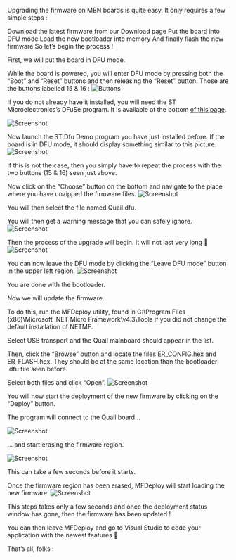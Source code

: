 Upgrading the firmware on MBN boards is quite easy. It only requires a few simple steps :

Download the latest firmware from our Download page
Put the board into DFU mode
Load the new bootloader into memory
And finally flash the new firmware
So let’s begin the process !

First, we will put the board in DFU mode.

While the board is powered, you will enter DFU mode by pressing both the “Boot” and “Reset” buttons and then releasing the “Reset” button.
Those are the buttons labelled 15 & 16 : 
![Buttons](QuailNumbers.png)

If you do not already have it installed, you will need the ST Microelectronics’s DFuSe program. It is available at the bottom [of this page](http://www.st.com/web/en/catalog/tools/FM147/CL1794/SC961/SS1533/PF257916?s_searchtype=keyword#).


![Screenshot](Screen-Shot-157-300x53.jpg)


Now launch the ST Dfu Demo program you have just installed before. If the board is in DFU mode, it should display something similar to this picture.
![Screenshot](ScreenShot-396.jpg)

If this is not the case, then you simply have to repeat the process with the two buttons (15 & 16) seen just above.

Now click on the “Choose” button on the bottom and navigate to the place where you have unzipped the firmware files.
![Screenshot](ScreenShot-397.jpg)

You will then select the file named Quail.dfu.

You will then get a warning message that you can safely ignore.
![Screenshot](ScreenShot-398.jpg)


Then the process of the upgrade will begin. It will not last very long 🙂
![Screenshot](ScreenShot-399.jpg)

You can now leave the DFU mode by clicking the “Leave DFU mode” button in the upper left region.
![Screenshot](ScreenShot-400.jpg)

You are done with the bootloader.



Now we will update the firmware.

To do this, run the MFDeploy utility, found in C:\Program Files (x86)\Microsoft .NET Micro Framework\v4.3\Tools if you did not change the default installation of NETMF.

Select USB transport and the Quail mainboard should appear in the list.

Then, click the “Browse” button and locate the files ER_CONFIG.hex and ER_FLASH.hex. They should be at the same location than the bootloader .dfu file seen before.

Select both files and click “Open”.
![Screenshot](ScreenShot-405.jpg)

You will now start the deployment of the new firmware by clicking on the “Deploy” button.

The program will connect to the Quail board…

![Screenshot](ScreenShot-402.jpg)

… and start erasing the firmware region.

![Screenshot](ScreenShot-403.jpg)

This can take a few seconds before it starts.

Once the firmware region has been erased, MFDeploy will start loading the new firmware.
![Screenshot](ScreenShot-404.jpg)

This steps takes only a few seconds and once the deployment status window has gone, then the firmware has been updated !

You can then leave MFDeploy and go to Visual Studio to code your application with the newest features 🙂


That’s all, folks !